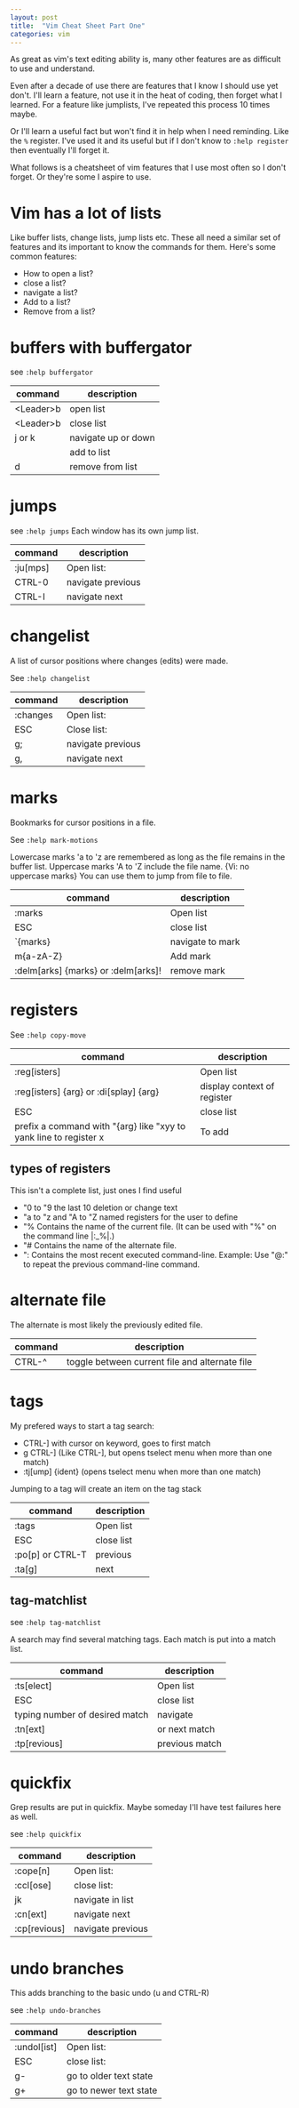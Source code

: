 ```yaml
---
layout: post
title:  "Vim Cheat Sheet Part One"
categories: vim
---
```


As great as vim's text editing ability is, many other features are as
difficult to use and understand.

Even after a decade of use there are features that I know I should use
yet don't. I'll learn a feature, not use it in the heat of coding, then
forget what I learned. For a feature like jumplists, I've repeated this
process 10 times maybe.

Or I'll learn a useful fact but won't find it in help when I need
reminding. Like the `%` register. I've used it and its useful but if I
don't know to `:help register` then eventually I'll forget it.

What follows is a cheatsheet of vim features that I use most often so I
don't forget. Or they're some I aspire to use.

# Vim has a lot of lists

Like buffer lists, change lists, jump lists etc. These all need a
similar set of features and its important to know the commands for them.
Here's some common features:

- How to open a list?
- close a list?
- navigate a list?
- Add to a list?
- Remove from a list?

# buffers with buffergator

see `:help buffergator`

| command     | description         |
| -------     | -----------         |
| \<Leader\>b | open list           |
| \<Leader\>b | close list          |
| j or k      | navigate up or down |
|             | add to list         |
| d           | remove from list    |

# jumps

see `:help jumps`
Each window has its own jump list.

| command  | description       |
| -------  | -----------       |
| :ju[mps] | Open list:        |
| CTRL-0   | navigate previous |
| CTRL-I   | navigate next     |

# changelist

A list of cursor positions where changes (edits) were made.

See `:help changelist`

| command  | description       |
| -------  | -----------       |
| :changes | Open list:        |
| ESC      | Close list:       |
| g;       | navigate previous |
| g,       | navigate next     |

# marks

Bookmarks for cursor positions in a file.

See `:help mark-motions`

Lowercase marks 'a to 'z are remembered as long as the file remains in
the buffer list. Uppercase marks 'A to 'Z include the file name.  {Vi:
no uppercase marks} You can use them to jump from file to file.

| command                             | description      |
| -------                             | -----------      |
| :marks                              | Open list        |
| ESC                                 | close list       |
| \`{marks}                           | navigate to mark |
| m{a-zA-Z}                           | Add mark         |
| :delm[arks] {marks} or :delm[arks]! | remove mark      |

# registers

See `:help copy-move`

| command                                                           | description                 |
| -------                                                           | -----------                 |
| :reg[isters]                                                      | Open list                   |
| :reg[isters] {arg} or :di[splay] {arg}                            | display context of register |
| ESC                                                               | close list                  |
| prefix a command with "{arg} like "xyy to yank line to register x | To add                      |

## types of registers

This isn't a complete list, just ones I find useful

- "0 to "9 the last 10 deletion or change text
- "a to "z and "A to "Z named registers for the user to define
- "%	Contains the name of the current file. (It can be used with "%" on the command line |:\_%|.)
-	"#	Contains the name of the alternate file.
-	":	Contains the most recent executed command-line.  Example: Use "@:" to repeat the previous command-line command.

# alternate file

The alternate is most likely the previously edited file.

| command | description                                    |
| ------- | -----------                                    |
| CTRL-^  | toggle between current file and alternate file |

# tags

My prefered ways to start a tag search:

- CTRL-] with cursor on keyword, goes to first match
- g CTRL-] (Like CTRL-], but opens tselect menu when more than one match)
- :tj[ump] {ident} (opens tselect menu when more than one match)

Jumping to a tag will create an item on the tag stack

| command          | description |
| -------          | ----------- |
| :tags            | Open list   |
| ESC              | close list  |
| :po[p] or CTRL-T | previous    |
| :ta[g]           | next        |

## tag-matchlist

see `:help tag-matchlist`

A search may find several matching tags. Each match is put into a match
list.

| command                        | description    |
| -------                        | -----------    |
| :ts[elect]                     | Open list      |
| ESC                            | close list     |
| typing number of desired match | navigate       |
| :tn[ext]                       | or next match  |
| :tp[revious]                   | previous match |

# quickfix

Grep results are put in quickfix. Maybe someday I'll have test failures
here as well.

see `:help quickfix`

| command      | description       |
| -------      | -----------       |
| :cope[n]     | Open list:        |
| :ccl[ose]    | close list:       |
| jk           | navigate in list  |
| :cn[ext]     | navigate next     |
| :cp[revious] | navigate previous |

# undo branches

This adds branching to the basic undo (u and CTRL-R)

see `:help undo-branches`

| command     | description            |
| -------     | -----------            |
| :undol[ist] | Open list:             |
| ESC         | close list:            |
| g-          | go to older text state |
| g+          | go to newer text state |

